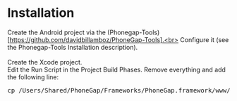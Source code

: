 # Installation #

Create the Android project via the (Phonegap-Tools)[https://github.com/davidbillamboz/PhoneGap-Tools].<br>
Configure it (see the Phonegap-Tools Installation description).<br>
<br>
Create the Xcode project.<br>
Edit the Run Script in the Project Build Phases. Remove everything and add the following line:<br>
<pre>
cp /Users/Shared/PhoneGap/Frameworks/PhoneGap.framework/www/phonegap-1.2.0.js "$PROJECT_DIR/www/assets/libs/"
</pre>
